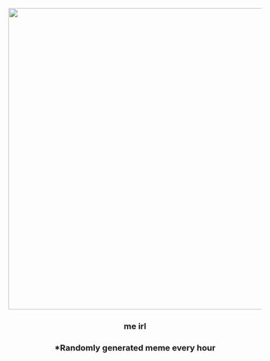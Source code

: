 <p align="center">
        <img src="https://i.redd.it/egzqxxitv9o91.jpg" width="600" height="600">
        </p>
        <h3 align="center">me irl</h3>
        <h3 align="center">*Randomly generated meme every hour</h3>
    